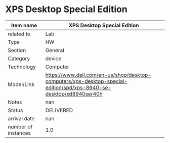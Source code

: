
# XPS Desktop Special Edition

| item name | XPS Desktop Special Edition |
| -------- | -------- | 
| related to | Lab | 
| Type | HW | 
| Section | General | 
| Category | device |
| Technology | Computer |
| Model/Link | https://www.dell.com/en-us/shop/desktop-computers/xps-desktop-special-edition/spd/xps-8940-se-desktop/xd8940ser40h |
| Notes | nan |
| Status | DELIVERED |
| arrival date | nan |
| number of instances | 1.0 | 
        